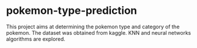 # pokemon-type-prediction
This project aims at determining the pokemon type and category of the pokemon. The dataset was obtained from kaggle. 
KNN and neural networks algorithms are explored.
